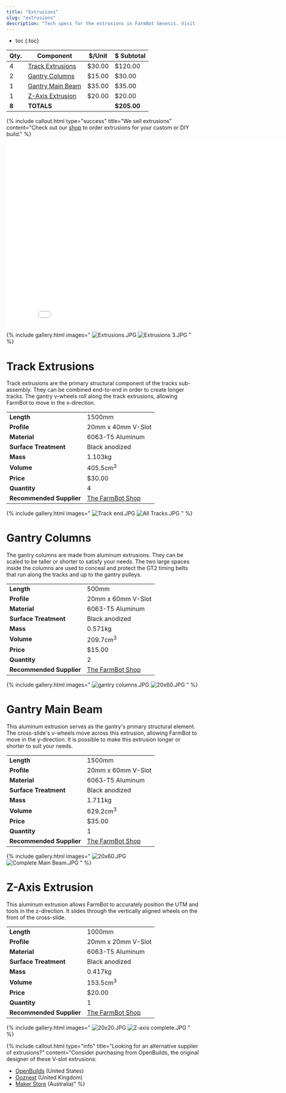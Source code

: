 ```yaml
---
title: "Extrusions"
slug: "extrusions"
description: "Tech specs for the extrusions in FarmBot Genesis. Visit [our shop](http://shop.farm.bot) to purchase parts."
---
```


* toc
{:toc}


|Qty.                          |Component                     |$/Unit                        |$ Subtotal                    |
|------------------------------|------------------------------|------------------------------|------------------------------|
|4                             |[Track Extrusions](#track-extrusions)|$30.00                        |$120.00
|2                             |[Gantry Columns](#gantry-columns)|$15.00                        |$30.00
|1                             |[Gantry Main Beam](#gantry-main-beam)|$35.00                        |$35.00
|1                             |[Z-Axis Extrusion](#z-axis-extrusion)|$20.00                        |$20.00
|**8**                         |**TOTALS**                    |                              |**$205.00**



{%
include callout.html
type="success"
title="We sell extrusions"
content="Check out our [shop](http://shop.farm.bot) to order extrusions for your custom or DIY build."
%}



<iframe class="embedly-embed" src="//cdn.embedly.com/widgets/media.html?src=https%3A%2F%2Fwww.youtube.com%2Fembed%2F2-TrADr1_WI%3Ffeature%3Doembed&url=http%3A%2F%2Fwww.youtube.com%2Fwatch%3Fv%3D2-TrADr1_WI&image=https%3A%2F%2Fi.ytimg.com%2Fvi%2F2-TrADr1_WI%2Fhqdefault.jpg&key=02466f963b9b4bb8845a05b53d3235d7&type=text%2Fhtml&schema=youtube" width="854" height="480" scrolling="no" frameborder="0" allowfullscreen></iframe>

{% include gallery.html images="
![Extrusions.JPG](_images/Extrusions.JPG)
![Extrusions 3.JPG](_images/Extrusions_3.JPG)
" %}

# Track Extrusions

Track extrusions are the primary structural component of the tracks sub-assembly. They can be combined end-to-end in order to create longer tracks. The gantry v-wheels roll along the track extrusions, allowing FarmBot to move in the x-direction.

|                              |                              |
|------------------------------|------------------------------|
|**Length**                    |1500mm
|**Profile**                   |20mm x 40mm V-Slot
|**Material**                  |6063-T5 Aluminum
|**Surface Treatment**         |Black anodized
|**Mass**                      |1.103kg
|**Volume**                    |405.5cm<sup>3</sup>
|**Price**                     |$30.00
|**Quantity**                  |4
|**Recommended Supplier**      |[The FarmBot Shop](http://shop.farm.bot)

{% include gallery.html images="
![Track end.JPG](_images/Track_end.JPG)
![All Tracks.JPG](_images/All_Tracks.JPG)
" %}

# Gantry Columns

The gantry columns are made from aluminum extrusions. They can be scaled to be taller or shorter to satisfy your needs. The two large spaces inside the columns are used to conceal and protect the GT2 timing belts that run along the tracks and up to the gantry pulleys.

|                              |                              |
|------------------------------|------------------------------|
|**Length**                    |500mm
|**Profile**                   |20mm x 60mm V-Slot
|**Material**                  |6063-T5 Aluminum
|**Surface Treatment**         |Black anodized
|**Mass**                      |0.571kg
|**Volume**                    |209.7cm<sup>3</sup>
|**Price**                     |$15.00
|**Quantity**                  |2
|**Recommended Supplier**      |[The FarmBot Shop](http://shop.farm.bot)

{% include gallery.html images="
![gantry columns.JPG](_images/gantry_columns.JPG)
![20x60.JPG](_images/20x60.JPG)
" %}

# Gantry Main Beam

This aluminum extrusion serves as the gantry's primary structural element. The cross-slide's v-wheels move across this extrusion, allowing FarmBot to move in the y-direction. It is possible to make this extrusion longer or shorter to suit your needs.

|                              |                              |
|------------------------------|------------------------------|
|**Length**                    |1500mm
|**Profile**                   |20mm x 60mm V-Slot
|**Material**                  |6063-T5 Aluminum
|**Surface Treatment**         |Black anodized
|**Mass**                      |1.711kg
|**Volume**                    |629.2cm<sup>3</sup>
|**Price**                     |$35.00
|**Quantity**                  |1
|**Recommended Supplier**      |[The FarmBot Shop](http://shop.farm.bot)

{% include gallery.html images="
![20x60.JPG](_images/20x60_02.JPG)
![Complete Main Beam.JPG](_images/Complete_Main_Beam.JPG)
" %}

# Z-Axis Extrusion

This aluminum extrusion allows FarmBot to accurately position the UTM and tools in the z-direction. It slides through the vertically aligned wheels on the front of the cross-slide.

|                              |                              |
|------------------------------|------------------------------|
|**Length**                    |1000mm
|**Profile**                   |20mm x 20mm V-Slot
|**Material**                  |6063-T5 Aluminum
|**Surface Treatment**         |Black anodized
|**Mass**                      |0.417kg
|**Volume**                    |153.5cm<sup>3</sup>
|**Price**                     |$20.00
|**Quantity**                  |1
|**Recommended Supplier**      |[The FarmBot Shop](http://shop.farm.bot)

{% include gallery.html images="
![20x20.JPG](_images/20x20.JPG)
![Z-axis complete.JPG](_images/Z-axis_complete.JPG)
" %}

{%
include callout.html
type="info"
title="Looking for an alternative supplier of extrusions?"
content="Consider purchasing from OpenBuilds, the original designer of these V-slot extrusions:
* [OpenBuilds](http://openbuildspartstore.com/) (United States)
* [Ooznest](http://ooznest.co.uk/Openbuilds) (United Kingdom)
* [Maker Store](http://www.makerstore.com.au/) (Australia)"
%}

